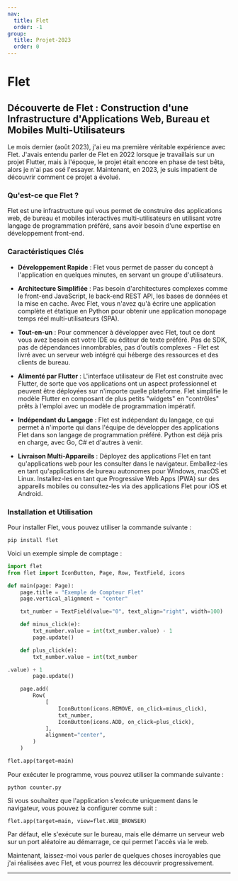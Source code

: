 ```yaml
---
nav:
  title: Flet
  order: -1
group:
  title: Projet-2023
  order: 0
---
```


# Flet

## Découverte de Flet : Construction d'une Infrastructure d'Applications Web, Bureau et Mobiles Multi-Utilisateurs

Le mois dernier (août 2023), j'ai eu ma première véritable expérience avec Flet. J'avais entendu parler de Flet en 2022 lorsque je travaillais sur un projet Flutter, mais à l'époque, le projet était encore en phase de test bêta, alors je n'ai pas osé l'essayer. Maintenant, en 2023, je suis impatient de découvrir comment ce projet a évolué.

### Qu'est-ce que Flet ?

Flet est une infrastructure qui vous permet de construire des applications web, de bureau et mobiles interactives multi-utilisateurs en utilisant votre langage de programmation préféré, sans avoir besoin d'une expertise en développement front-end.

### Caractéristiques Clés

- **Développement Rapide** : Flet vous permet de passer du concept à l'application en quelques minutes, en servant un groupe d'utilisateurs.

- **Architecture Simplifiée** : Pas besoin d'architectures complexes comme le front-end JavaScript, le back-end REST API, les bases de données et la mise en cache. Avec Flet, vous n'avez qu'à écrire une application complète et étatique en Python pour obtenir une application monopage temps réel multi-utilisateurs (SPA).

- **Tout-en-un** : Pour commencer à développer avec Flet, tout ce dont vous avez besoin est votre IDE ou éditeur de texte préféré. Pas de SDK, pas de dépendances innombrables, pas d'outils complexes - Flet est livré avec un serveur web intégré qui héberge des ressources et des clients de bureau.

- **Alimenté par Flutter** : L'interface utilisateur de Flet est construite avec Flutter, de sorte que vos applications ont un aspect professionnel et peuvent être déployées sur n'importe quelle plateforme. Flet simplifie le modèle Flutter en composant de plus petits "widgets" en "contrôles" prêts à l'emploi avec un modèle de programmation impératif.

- **Indépendant du Langage** : Flet est indépendant du langage, ce qui permet à n'importe qui dans l'équipe de développer des applications Flet dans son langage de programmation préféré. Python est déjà pris en charge, avec Go, C# et d'autres à venir.

- **Livraison Multi-Appareils** : Déployez des applications Flet en tant qu'applications web pour les consulter dans le navigateur. Emballez-les en tant qu'applications de bureau autonomes pour Windows, macOS et Linux. Installez-les en tant que Progressive Web Apps (PWA) sur des appareils mobiles ou consultez-les via des applications Flet pour iOS et Android.

### Installation et Utilisation

Pour installer Flet, vous pouvez utiliser la commande suivante :

```
pip install flet
```

Voici un exemple simple de comptage :

```python
import flet
from flet import IconButton, Page, Row, TextField, icons

def main(page: Page):
    page.title = "Exemple de Compteur Flet"
    page.vertical_alignment = "center"

    txt_number = TextField(value="0", text_align="right", width=100)

    def minus_click(e):
        txt_number.value = int(txt_number.value) - 1
        page.update()

    def plus_click(e):
        txt_number.value = int(txt_number

.value) + 1
        page.update()

    page.add(
        Row(
            [
                IconButton(icons.REMOVE, on_click=minus_click),
                txt_number,
                IconButton(icons.ADD, on_click=plus_click),
            ],
            alignment="center",
        )
    )

flet.app(target=main)
```

Pour exécuter le programme, vous pouvez utiliser la commande suivante :

```
python counter.py
```

Si vous souhaitez que l'application s'exécute uniquement dans le navigateur, vous pouvez la configurer comme suit :

```
flet.app(target=main, view=flet.WEB_BROWSER)
```

Par défaut, elle s'exécute sur le bureau, mais elle démarre un serveur web sur un port aléatoire au démarrage, ce qui permet l'accès via le web.

Maintenant, laissez-moi vous parler de quelques choses incroyables que j'ai réalisées avec Flet, et vous pourrez les découvrir progressivement.

---